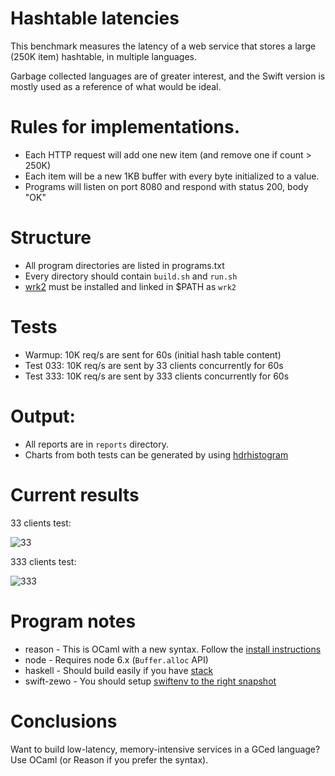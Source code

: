 # Hashtable latencies

This benchmark measures the latency of a web service that stores a large
(250K item) hashtable, in multiple languages.

Garbage collected languages are of greater interest, and the Swift version
is mostly used as a reference of what would be ideal.

# Rules for implementations.

* Each HTTP request will add one new item (and remove one if count > 250K)
* Each item will be a new 1KB buffer with every byte initialized to a value.
* Programs will listen on port 8080 and respond with status 200, body "OK"

# Structure

* All program directories are listed in programs.txt
* Every directory should contain `build.sh` and `run.sh`
* [wrk2](https://github.com/giltene/wrk2) must be installed and linked in $PATH as `wrk2`

# Tests

* Warmup: 10K req/s are sent for 60s (initial hash table content)
* Test 033: 10K req/s are sent by 33  clients concurrently for 60s
* Test 333: 10K req/s are sent by 333 clients concurrently for 60s

# Output:

* All reports are in `reports` directory.
* Charts from both tests can be generated by using [hdrhistogram](http://hdrhistogram.github.io/HdrHistogram/plotFiles.html)

# Current results

33 clients test:

![33](https://github.com/spion/hashtable-latencies/blob/7be7dede70ceafba2ded245d3fbd78372c5de497/reports/033.png)

333 clients test:

![333](https://github.com/spion/hashtable-latencies/blob/7be7dede70ceafba2ded245d3fbd78372c5de497/reports/333.png)

# Program notes

* reason - This is OCaml with a new syntax. Follow the [install instructions][rii]
* node - Requires node 6.x (`Buffer.alloc` API)
* haskell - Should build easily if you have [stack][his]
* swift-zewo - You should setup [swiftenv to the right snapshot][swiftenv]

# Conclusions

Want to build low-latency, memory-intensive services in a GCed language? Use
OCaml (or Reason if you prefer the syntax).

[rii]: https://github.com/facebook/reason/blob/master/README.md#install-stable
[his]: http://docs.haskellstack.org/en/stable/README/#how-to-install
[swiftenv]: https://github.com/Zewo/Zewo#swiftenv
